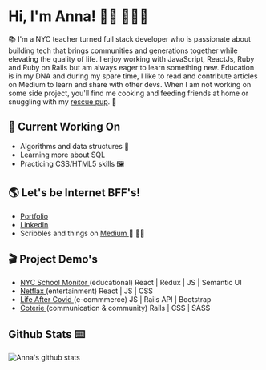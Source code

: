 # Hi, I'm Anna! 👋🏻 👩🏽‍💻

📚 I'm a NYC teacher turned full stack developer who is passionate about building tech that brings communities and generations together while elevating the quality of life. I enjoy working with JavaScript, ReactJs, Ruby and Ruby on Rails but am always eager to learn something new. Education is in my DNA and during my spare time, I like to read and contribute articles on Medium to learn and share with other devs. When I am not working on some side project, you'll find me cooking and feeding friends at home or snuggling with my <a href="https://www.instagram.com/coopersadventuresnyc/">rescue pup</a>. 🐶

## 🚧 Current Working On
* Algorithms and data structures 🧠
* Learning more about SQL
* Practicing CSS/HTML5 skills 🖼

## 🌎 Let's be Internet BFF's!
- <a href="https://annakim.dev">Portfolio</a> 
- <a href="https://www.linkedin.com/in/devannakim/"> LinkedIn </a>
- Scribbles and things on  <a href="https://medium.com/@dear.hyunji"> Medium </a> 💬 ✍🏼

## 🎬 Project Demo's
- <a href="https://youtu.be/XhGUIsml7eE"> NYC School Monitor </a>(educational) React | Redux | JS | Semantic UI
- <a href="https://youtu.be/hAE1uylB2h4"> Netflax </a> (entertainment) React | JS | CSS
- <a href="https://youtu.be/Krfr_3usRQk"> Life After Covid </a>(e-commmerce) JS | Rails API | Bootstrap
- <a href="https://youtu.be/nC7PQP0Lf2o"> Coterie </a>(communication & community) Rails | CSS | SASS 

## Github Stats ⌨️
![Anna's github stats](https://github-readme-stats.vercel.app/api?username=iannakim&theme=blueberry&show_icons=true)
